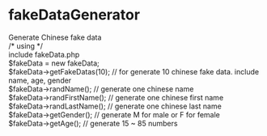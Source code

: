 # fakeDataGenerator
Generate Chinese fake data  
/* using */  
include fakeData.php  
$fakeData = new fakeData;  
$fakeData->getFakeDatas(10); // for generate 10 chinese fake data. include name, age, gender  
$fakeData->randName();  // generate one chinese name  
$fakeData->randFirstName();  // generate one chinese first name  
$fakeData->randLastName(); // generate one chinese last name  
$fakeData->getGender(); // generate  M for male or F for female  
$fakeData->getAge(); // generate 15 ~ 85 numbers  
